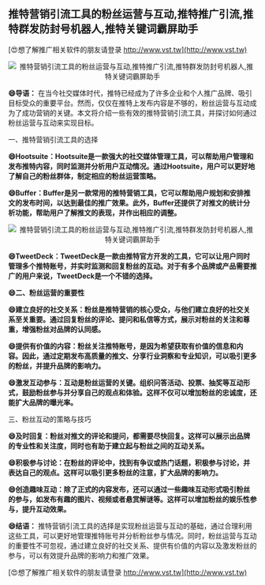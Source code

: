 ## **推特营销引流工具的粉丝运营与互动,推特推广引流,推特群发防封号机器人,推特关键词霸屏助手**

[😍想了解推广相关软件的朋友请登录 http://www.vst.tw](http://www.vst.tw)

 <center><img src="https://vst.tw/MP4/tuiguang/png/8.png" alt="推特营销引流工具的粉丝运营与互动,推特推广引流,推特群发防封号机器人,推特关键词霸屏助手"></center>

**😄导语：**
在当今社交媒体时代，推特已经成为了许多企业和个人推广品牌、吸引目标受众的重要平台。然而，仅仅在推特上发布内容是不够的，粉丝运营与互动成为了成功营销的关键。本文将介绍一些有效的推特营销引流工具，并探讨如何通过粉丝运营与互动来实现目标。

一、推特营销引流工具的选择

**😄Hootsuite：Hootsuite是一款强大的社交媒体管理工具，可以帮助用户管理和发布推特内容，同时监测并分析用户互动情况。通过Hootsuite，用户可以更好地了解自己的粉丝群体，制定相应的粉丝运营策略。**

**😄Buffer：Buffer是另一款常用的推特营销工具，它可以帮助用户规划和安排推文的发布时间，以达到最佳的推广效果。此外，Buffer还提供了对推文的统计分析功能，帮助用户了解推文的表现，并作出相应的调整。**

 <center><img src="https://vst.tw/MP4/tuiguang/png/8.png" alt="推特营销引流工具的粉丝运营与互动,推特推广引流,推特群发防封号机器人,推特关键词霸屏助手"></center>

**😄TweetDeck：TweetDeck是一款由推特官方开发的工具，它可以让用户同时管理多个推特账号，并实时监测和回复粉丝的互动。对于有多个品牌或产品需要推广的用户来说，TweetDeck是一个不错的选择。**

**😄二、粉丝运营的重要性**

**😄建立良好的社交关系：粉丝是推特营销的核心受众，与他们建立良好的社交关系至关重要。通过回复粉丝的评论、提问和私信等方式，展示对粉丝的关注和尊重，增强粉丝对品牌的认同感。**

**😄提供有价值的内容：粉丝关注推特账号，是因为希望获取有价值的信息和内容。因此，通过定期发布高质量的推文、分享行业洞察和专业知识，可以吸引更多的粉丝，并提升品牌的影响力。**

**😄激发互动参与：互动是粉丝运营的关键。组织问答活动、投票、抽奖等互动形式，鼓励粉丝参与并分享自己的观点和体验。这样不仅可以增加粉丝的忠诚度，还能扩大品牌的曝光率。**

三、粉丝互动的策略与技巧

**😄及时回复：粉丝对推文的评论和提问，都需要尽快回复。这样可以展示出品牌的专业性和关注度，同时也有助于建立起与粉丝之间的互动关系。**

**😄积极参与讨论：在粉丝的评论中，找到有争议或热门话题，积极参与讨论，并表达自己的观点。这样可以吸引更多粉丝的注意，扩大品牌的影响力。**

**😄创造趣味互动：除了正式的内容发布，还可以通过一些趣味互动形式吸引粉丝的参与，如发布有趣的图片、视频或者悬赏解谜等。这样可以增加粉丝的娱乐性参与，提升互动效果。**

**😄结语：**
推特营销引流工具的选择是实现粉丝运营与互动的基础，通过合理利用这些工具，可以更好地管理推特账号并分析粉丝参与情况。同时，粉丝运营与互动的重要性不可忽视，通过建立良好的社交关系、提供有价值的内容以及激发粉丝的参与，可以有效提升品牌的影响力和推广效果。

[😍想了解推广相关软件的朋友请登录 http://www.vst.tw](http://www.vst.tw)



